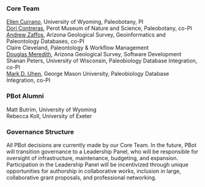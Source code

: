 ### Core Team ###
[Ellen Currano](https://www.uwyo.edu/geolgeophys/people/faculty/ellen-currano.html), University of Wyoming, Paleobotany, PI <br>
[Dori Contreras](https://www.perotmuseum.org/researchers/), Perot Museum of Nature and Science, Paleobotany, co-PI <br>
[Andrew Zaffos](https://azgs.arizona.edu/about/staff), Arizona Geological Survey, Geoinformatics and Paleontology Databases, co-PI <br>
Claire Cleveland, Paleontology & Workflow Management <br>
[Douglas Meredith](https://azgs.arizona.edu/about/staff), Arizona Geological Survey, Software Development <br>
Shanan Peters, University of Wisconsin, Paleobiology Database Integration, co-PI <br>
[Mark D. Uhen](http://uhenlab.weebly.com/), George Mason University, Paleobiology Database Integration, co-PI

### PBot Alumni ###
Matt Butrim, University of Wyoming <br>
Rebecca Koll, University of Exeter

### Governance Structure ### 
All PBot decisions are currently made by our Core Team. In the future, PBot will transition governance to a Leadership Panel, who will be responsible for oversight of infrastructure, maintenance, budgeting, and expansion. Participation in the Leadership Panel will be incentivized through unique opportunities for authorship in collaborative works, inclusion in large, collaborative grant proposals, and professional networking.
